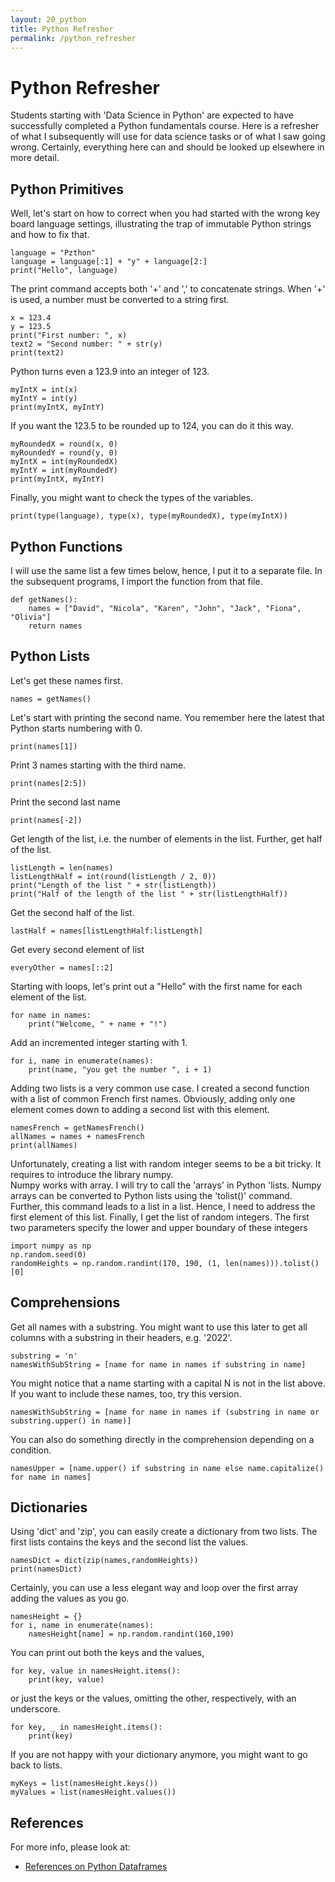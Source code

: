 ```yaml
---
layout: 20_python
title: Python Refresher
permalink: /python_refresher
---
```


# Python Refresher

Students starting with 'Data Science in Python' are expected to have successfully completed a Python fundamentals course. 
Here is a refresher of what I subsequently will use for data science tasks or of what I saw going wrong.
Certainly, everything here can and should be looked up elsewhere in more detail.

## Python Primitives

Well, let's start on how to correct when you had started with the wrong key board language settings, illustrating the trap of immutable Python strings and how to fix that.

>
    language = "Pzthon"
    language = language[:1] + "y" + language[2:]
    print("Hello", language)


The print command accepts both '+' and ',' to concatenate strings. When '+' is used, a number must be converted to a string first.

>
    x = 123.4
    y = 123.5
    print("First number: ", x)
    text2 = "Second number: " + str(y)
    print(text2)

Python turns even a 123.9 into an integer of 123. 

>
    myIntX = int(x)
    myIntY = int(y)
    print(myIntX, myIntY)

If you want the 123.5 to be rounded up to 124, you can do it this way.

>
    myRoundedX = round(x, 0)
    myRoundedY = round(y, 0)
    myIntX = int(myRoundedX)
    myIntY = int(myRoundedY)
    print(myIntX, myIntY)

Finally, you might want to check the types of the variables.

>
    print(type(language), type(x), type(myRoundedX), type(myIntX))


## Python Functions

I will use the same list a few times below, hence, I put it to a separate file. In the subsequent programs, I import the function from that file. 

>
    def getNames():
        names = ["David", "Nicola", "Karen", "John", "Jack", "Fiona", "Olivia"]
        return names

## Python Lists 

Let's get these names first.

>
    names = getNames()

Let's start with printing the second name. You remember here the latest that Python starts numbering with 0.
>
    print(names[1])

Print 3 names starting with the third name.
>
    print(names[2:5])

Print the second last name
>
    print(names[-2])

Get length of the list, i.e. the number of elements in the list. Further, get half of the list.
>
    listLength = len(names)
    listLengthHalf = int(round(listLength / 2, 0))
    print("Length of the list " + str(listLength))
    print("Half of the length of the list " + str(listLengthHalf))

Get the second half of the list.
>
    lastHalf = names[listLengthHalf:listLength]

Get every second element of list
>
    everyOther = names[::2]

Starting with loops, let's print out a "Hello" with the first name for each element of the list.
>
    for name in names:
        print("Welcome, " + name + "!")

Add an incremented integer starting with 1.
>
    for i, name in enumerate(names):
        print(name, "you get the number ", i + 1)

Adding two lists is a very common use case. I created a second function with a list of common French first names. Obviously, adding only one element comes down to adding a second list with this element.
>
    namesFrench = getNamesFrench()
    allNames = names + namesFrench
    print(allNames)

Unfortunately, creating a list with random integer seems to be a bit tricky. It requires to introduce the library numpy. <br>
Numpy works with array. I will try to call the 'arrays' in Python 'lists. Numpy arrays can be converted to Python lists using the 'tolist()' command. 
Further, this command leads to a list in a list. Hence, I need to address the first element of this list. Finally, I get the list of random integers. 
The first two parameters specify the lower and upper boundary of these integers

>
    import numpy as np
    np.random.seed(0)
    randomHeights = np.random.randint(170, 190, (1, len(names))).tolist()[0]


## Comprehensions

Get all names with a substring. You might want to use this later to get all columns with a substring in their headers, e.g. '2022'. 
>
    substring = 'n'
    namesWithSubString = [name for name in names if substring in name]

You might notice that a name starting with a capital N is not in the list above. If you want to include these names, too, try this version.

>
    namesWithSubString = [name for name in names if (substring in name or substring.upper() in name)]

You can also do something directly in the comprehension depending on a condition.
>
    namesUpper = [name.upper() if substring in name else name.capitalize() for name in names]

## Dictionaries

Using 'dict' and 'zip', you can easily create a dictionary from two lists. The first lists contains the keys and the second list the values.

>
    namesDict = dict(zip(names,randomHeights))
    print(namesDict)

Certainly, you can use a less elegant way and loop over the first array adding the values as you go.
>
    namesHeight = {}
    for i, name in enumerate(names):
        namesHeight[name] = np.random.randint(160,190)

You can print out both the keys and the values,
>
    for key, value in namesHeight.items():
        print(key, value)

or just the keys or the values, omitting the other, respectively, with an underscore.
>
    for key, _ in namesHeight.items():
        print(key)
    
If you are not happy with your dictionary anymore, you might want to go back to lists.
>
    myKeys = list(namesHeight.keys())
    myValues = list(namesHeight.values())

## References

For more info, please look at:
- [References on Python Dataframes](python_references)     

